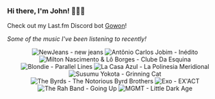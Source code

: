 ### Hi there, I'm John! 🏄🏻‍♂️

Check out my Last.fm Discord bot [Gowon](http://gowon.ca)!

_Some of the music I've been listening to recently!_


<!-- lastfm -->
<p align="center"><img src="https://lastfm.freetls.fastly.net/i/u/64s/026e88ed24b4902ffb8c492674904504.png" title="NewJeans - new jeans"> <img src="https://lastfm.freetls.fastly.net/i/u/64s/92a8b0170cc1eaacc20416ebe6893681.jpg" title="Antônio Carlos Jobim - Inédito"> <img src="https://lastfm.freetls.fastly.net/i/u/64s/5b22cc989bbaf84209be03c3750b7675.jpg" title="Milton Nascimento & Lô Borges - Clube Da Esquina"> <img src="https://lastfm.freetls.fastly.net/i/u/64s/d26cc0092f9b4cdf99d1e582755ec824.png" title="Blondie - Parallel Lines"> <img src="https://lastfm.freetls.fastly.net/i/u/64s/e04d824b2d764487ac2f23cf55523d55.png" title="La Casa Azul - La Polinesia Meridional"> <img src="https://lastfm.freetls.fastly.net/i/u/64s/2a4f3b96505d483f82aa5e3e4874888c.png" title="Susumu Yokota - Grinning Cat"> <img src="https://lastfm.freetls.fastly.net/i/u/64s/367eacc60b5046b2c6700923294af742.png" title="The Byrds - The Notorious Byrd Brothers"> <img src="https://lastfm.freetls.fastly.net/i/u/64s/b2455c36997636ccbe12455953fd4a6a.png" title="Exo - EX'ACT"> <img src="https://lastfm.freetls.fastly.net/i/u/64s/ab41311fa7544fb08e3fdea9ff59c5b6.jpg" title="The Rah Band - Going Up"> <img src="https://lastfm.freetls.fastly.net/i/u/64s/28700d076e5afb3bc0fba47ab8e71975.png" title="MGMT - Little Dark Age"> </p>

